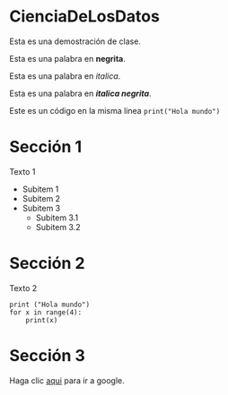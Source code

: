 # CienciaDeLosDatos

Esta es una demostración de clase.

Esta es una palabra en **negrita**.

Esta es una palabra en *italica*.

Esta es una palabra en ***italica negrita***.

Este es un código en la misma linea `print("Hola mundo")`

# Sección 1
Texto 1

* Subitem 1
* Subitem 2
* Subitem 3
    * Subitem 3.1
    * Subitem 3.2
    
# Sección 2
Texto 2

    print ("Hola mundo")
    for x in range(4):
        print(x)

# Sección 3

Haga clic [aqui](https://www.google.com) para ir a google.
